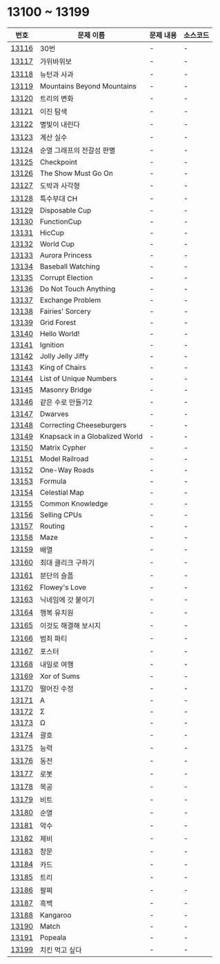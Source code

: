 # 13100 ~ 13199

번호 | 문제 이름 | 문제 내용 | 소스코드
--- | --- | --- | ---
[13116](https://www.acmicpc.net/problem/13116) | 30번 | - | -
[13117](https://www.acmicpc.net/problem/13117) | 가위바위보 | - | -
[13118](https://www.acmicpc.net/problem/13118) | 뉴턴과 사과 | - | -
[13119](https://www.acmicpc.net/problem/13119) | Mountains Beyond Mountains | - | -
[13120](https://www.acmicpc.net/problem/13120) | 트리의 변화 | - | -
[13121](https://www.acmicpc.net/problem/13121) | 이진 탐색 | - | -
[13122](https://www.acmicpc.net/problem/13122) | 별빛이 내린다 | - | -
[13123](https://www.acmicpc.net/problem/13123) | 계산 실수 | - | -
[13124](https://www.acmicpc.net/problem/13124) | 순열 그래프의 전갈성 판별 | - | -
[13125](https://www.acmicpc.net/problem/13125) | Checkpoint | - | -
[13126](https://www.acmicpc.net/problem/13126) | The Show Must Go On | - | -
[13127](https://www.acmicpc.net/problem/13127) | 도박과 사각형 | - | -
[13128](https://www.acmicpc.net/problem/13128) | 특수부대 CH | - | -
[13129](https://www.acmicpc.net/problem/13129) | Disposable Cup | - | -
[13130](https://www.acmicpc.net/problem/13130) | FunctionCup | - | -
[13131](https://www.acmicpc.net/problem/13131) | HicCup | - | -
[13132](https://www.acmicpc.net/problem/13132) | World Cup | - | -
[13133](https://www.acmicpc.net/problem/13133) | Aurora Princess | - | -
[13134](https://www.acmicpc.net/problem/13134) | Baseball Watching | - | -
[13135](https://www.acmicpc.net/problem/13135) | Corrupt Election | - | -
[13136](https://www.acmicpc.net/problem/13136) | Do Not Touch Anything | - | -
[13137](https://www.acmicpc.net/problem/13137) | Exchange Problem | - | -
[13138](https://www.acmicpc.net/problem/13138) | Fairies' Sorcery | - | -
[13139](https://www.acmicpc.net/problem/13139) | Grid Forest | - | -
[13140](https://www.acmicpc.net/problem/13140) | Hello World! | - | -
[13141](https://www.acmicpc.net/problem/13141) | Ignition | - | -
[13142](https://www.acmicpc.net/problem/13142) | Jolly Jelly Jiffy | - | -
[13143](https://www.acmicpc.net/problem/13143) | King of Chairs | - | -
[13144](https://www.acmicpc.net/problem/13144) | List of Unique Numbers | - | -
[13145](https://www.acmicpc.net/problem/13145) | Masonry Bridge | - | -
[13146](https://www.acmicpc.net/problem/13146) | 같은 수로 만들기2 | - | -
[13147](https://www.acmicpc.net/problem/13147) | Dwarves | - | -
[13148](https://www.acmicpc.net/problem/13148) | Correcting Cheeseburgers | - | -
[13149](https://www.acmicpc.net/problem/13149) | Knapsack in a Globalized World | - | -
[13150](https://www.acmicpc.net/problem/13150) | Matrix Cypher | - | -
[13151](https://www.acmicpc.net/problem/13151) | Model Railroad | - | -
[13152](https://www.acmicpc.net/problem/13152) | One-Way Roads | - | -
[13153](https://www.acmicpc.net/problem/13153) | Formula | - | -
[13154](https://www.acmicpc.net/problem/13154) | Celestial Map | - | -
[13155](https://www.acmicpc.net/problem/13155) | Common Knowledge | - | -
[13156](https://www.acmicpc.net/problem/13156) | Selling CPUs | - | -
[13157](https://www.acmicpc.net/problem/13157) | Routing | - | -
[13158](https://www.acmicpc.net/problem/13158) | Maze | - | -
[13159](https://www.acmicpc.net/problem/13159) | 배열 | - | -
[13160](https://www.acmicpc.net/problem/13160) | 최대 클리크 구하기 | - | -
[13161](https://www.acmicpc.net/problem/13161) | 분단의 슬픔 | - | -
[13162](https://www.acmicpc.net/problem/13162) | Flowey's Love | - | -
[13163](https://www.acmicpc.net/problem/13163) | 닉네임에 갓 붙이기 | - | -
[13164](https://www.acmicpc.net/problem/13164) | 행복 유치원 | - | -
[13165](https://www.acmicpc.net/problem/13165) | 이것도 해결해 보시지 | - | -
[13166](https://www.acmicpc.net/problem/13166) | 범죄 파티 | - | -
[13167](https://www.acmicpc.net/problem/13167) | 포스터 | - | -
[13168](https://www.acmicpc.net/problem/13168) | 내일로 여행 | - | -
[13169](https://www.acmicpc.net/problem/13169) | Xor of Sums | - | -
[13170](https://www.acmicpc.net/problem/13170) | 떨어진 수정 | - | -
[13171](https://www.acmicpc.net/problem/13171) | A | - | -
[13172](https://www.acmicpc.net/problem/13172) | Σ | - | -
[13173](https://www.acmicpc.net/problem/13173) | Ω | - | -
[13174](https://www.acmicpc.net/problem/13174) | 괄호 | - | -
[13175](https://www.acmicpc.net/problem/13175) | 능력 | - | -
[13176](https://www.acmicpc.net/problem/13176) | 동전 | - | -
[13177](https://www.acmicpc.net/problem/13177) | 로봇 | - | -
[13178](https://www.acmicpc.net/problem/13178) | 목공 | - | -
[13179](https://www.acmicpc.net/problem/13179) | 비트 | - | -
[13180](https://www.acmicpc.net/problem/13180) | 순열 | - | -
[13181](https://www.acmicpc.net/problem/13181) | 악수 | - | -
[13182](https://www.acmicpc.net/problem/13182) | 제비 | - | -
[13183](https://www.acmicpc.net/problem/13183) | 창문 | - | -
[13184](https://www.acmicpc.net/problem/13184) | 카드 | - | -
[13185](https://www.acmicpc.net/problem/13185) | 트리 | - | -
[13186](https://www.acmicpc.net/problem/13186) | 팔찌 | - | -
[13187](https://www.acmicpc.net/problem/13187) | 흑백 | - | -
[13188](https://www.acmicpc.net/problem/13188) | Kangaroo | - | -
[13190](https://www.acmicpc.net/problem/13190) | Match | - | -
[13191](https://www.acmicpc.net/problem/13191) | Popeala | - | -
[13199](https://www.acmicpc.net/problem/13199) | 치킨 먹고 싶다 | - | -
